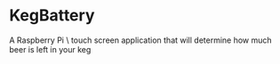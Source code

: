 # KegBattery
A Raspberry Pi \ touch screen application that will determine how much beer is left in your keg
